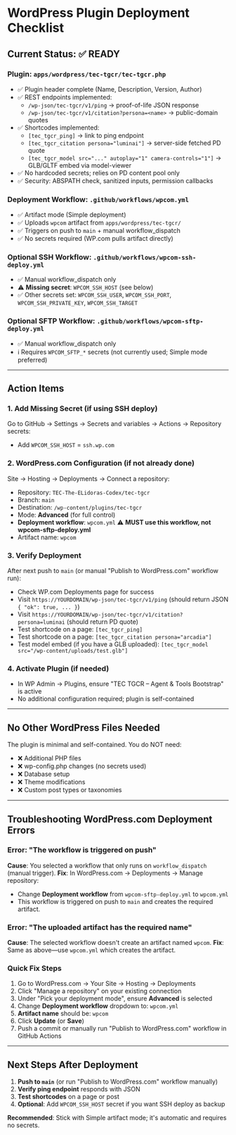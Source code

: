 # WordPress Plugin Deployment Checklist

## Current Status: ✅ READY

### Plugin: `apps/wordpress/tec-tgcr/tec-tgcr.php`

- ✅ Plugin header complete (Name, Description, Version, Author)
- ✅ REST endpoints implemented:
  - `/wp-json/tec-tgcr/v1/ping` → proof-of-life JSON response
  - `/wp-json/tec-tgcr/v1/citation?persona=<name>` → public-domain quotes
- ✅ Shortcodes implemented:
  - `[tec_tgcr_ping]` → link to ping endpoint
  - `[tec_tgcr_citation persona="luminai"]` → server-side fetched PD quote
  - `[tec_tgcr_model src="..." autoplay="1" camera-controls="1"]` → GLB/GLTF embed via model-viewer
- ✅ No hardcoded secrets; relies on PD content pool only
- ✅ Security: ABSPATH check, sanitized inputs, permission callbacks

### Deployment Workflow: `.github/workflows/wpcom.yml`

- ✅ Artifact mode (Simple deployment)
- ✅ Uploads `wpcom` artifact from `apps/wordpress/tec-tgcr/`
- ✅ Triggers on push to `main` + manual workflow_dispatch
- ✅ No secrets required (WP.com pulls artifact directly)

### Optional SSH Workflow: `.github/workflows/wpcom-ssh-deploy.yml`

- ✅ Manual workflow_dispatch only
- ⚠️ **Missing secret**: `WPCOM_SSH_HOST` (see below)
- ✅ Other secrets set: `WPCOM_SSH_USER`, `WPCOM_SSH_PORT`, `WPCOM_SSH_PRIVATE_KEY`, `WPCOM_SSH_TARGET`

### Optional SFTP Workflow: `.github/workflows/wpcom-sftp-deploy.yml`

- ✅ Manual workflow_dispatch only
- ℹ️ Requires `WPCOM_SFTP_*` secrets (not currently used; Simple mode preferred)

---

## Action Items

### 1. Add Missing Secret (if using SSH deploy)

Go to GitHub → Settings → Secrets and variables → Actions → Repository secrets:

- Add `WPCOM_SSH_HOST` = `ssh.wp.com`

### 2. WordPress.com Configuration (if not already done)

Site → Hosting → Deployments → Connect a repository:

- Repository: `TEC-The-ELidoras-Codex/tec-tgcr`
- Branch: `main`
- Destination: `/wp-content/plugins/tec-tgcr`
- Mode: **Advanced** (for full control)
- **Deployment workflow**: `wpcom.yml` ⚠️ **MUST use this workflow, not wpcom-sftp-deploy.yml**
- Artifact name: `wpcom`

### 3. Verify Deployment

After next push to `main` (or manual "Publish to WordPress.com" workflow run):

- Check WP.com Deployments page for success
- Visit `https://YOURDOMAIN/wp-json/tec-tgcr/v1/ping` (should return JSON `{ "ok": true, ... }`)
- Visit `https://YOURDOMAIN/wp-json/tec-tgcr/v1/citation?persona=luminai` (should return PD quote)
- Test shortcode on a page: `[tec_tgcr_ping]`
- Test shortcode on a page: `[tec_tgcr_citation persona="arcadia"]`
- Test model embed (if you have a GLB uploaded): `[tec_tgcr_model src="/wp-content/uploads/test.glb"]`

### 4. Activate Plugin (if needed)

- In WP Admin → Plugins, ensure "TEC TGCR – Agent & Tools Bootstrap" is active
- No additional configuration required; plugin is self-contained

---

## No Other WordPress Files Needed

The plugin is minimal and self-contained. You do NOT need:

- ❌ Additional PHP files
- ❌ wp-config.php changes (no secrets used)
- ❌ Database setup
- ❌ Theme modifications
- ❌ Custom post types or taxonomies

---

## Troubleshooting WordPress.com Deployment Errors

### Error: "The workflow is triggered on push"

**Cause**: You selected a workflow that only runs on `workflow_dispatch` (manual trigger).
**Fix**: In WordPress.com → Deployments → Manage repository:

- Change **Deployment workflow** from `wpcom-sftp-deploy.yml` to `wpcom.yml`
- This workflow is triggered on push to `main` and creates the required artifact.

### Error: "The uploaded artifact has the required name"

**Cause**: The selected workflow doesn't create an artifact named `wpcom`.
**Fix**: Same as above—use `wpcom.yml` which creates the artifact.

### Quick Fix Steps

1. Go to WordPress.com → Your Site → Hosting → Deployments
2. Click "Manage a repository" on your existing connection
3. Under "Pick your deployment mode", ensure **Advanced** is selected
4. Change **Deployment workflow** dropdown to: `wpcom.yml`
5. **Artifact name** should be: `wpcom`
6. Click **Update** (or **Save**)
7. Push a commit or manually run "Publish to WordPress.com" workflow in GitHub Actions

---

## Next Steps After Deployment

1. **Push to `main`** (or run "Publish to WordPress.com" workflow manually)
2. **Verify ping endpoint** responds with JSON
3. **Test shortcodes** on a page or post
4. **Optional**: Add `WPCOM_SSH_HOST` secret if you want SSH deploy as backup

**Recommended**: Stick with Simple artifact mode; it's automatic and requires no secrets.
